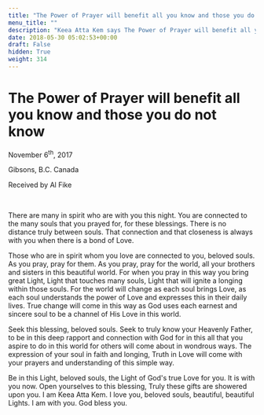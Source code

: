 ```yaml
---
title: "The Power of Prayer will benefit all you know and those you do not know"
menu_title: ""
description: "Keea Atta Kem says The Power of Prayer will benefit all you know and those you do not know"
date: 2018-05-30 05:02:53+00:00
draft: False
hidden: True
weight: 314
---
```

# The Power of Prayer will benefit all you know and those you do not know

November 6<sup>th</sup>, 2017

Gibsons, B.C. Canada

Received by Al Fike

 

There are many in spirit who are with you this night. You are connected to the many souls that you prayed for, for these blessings. There is no distance truly between souls. That connection and that closeness is always with you when there is a bond of Love. 

Those who are in spirit whom you love are connected to you, beloved souls. As you pray, pray for them. As you pray, pray for the world, all your brothers and sisters in this beautiful world. For when you pray in this way you bring great Light, Light that touches many souls, Light that will ignite a longing within those souls. For the world will change as each soul brings Love, as each soul understands the power of Love and expresses this in their daily lives. True change will come in this way as God uses each earnest and sincere soul to be a channel of His Love in this world. 

Seek this blessing, beloved souls. Seek to truly know your Heavenly Father, to be in this deep rapport and connection with God for in this all that you aspire to do in this world for others will come about in wondrous ways. The expression of your soul in faith and longing, Truth in Love will come with your prayers and understanding of this simple way.

Be in this Light, beloved souls, the Light of God's true Love for you. It is with you now. Open yourselves to this blessing, Truly these gifts are showered upon you. I am Keea Atta Kem. I love you, beloved souls, beautiful, beautiful Lights. I am with you. God bless you.



